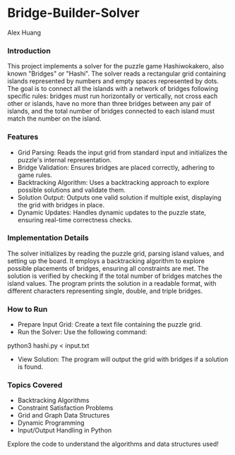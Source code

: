 # Bridge-Builder-Solver
Alex Huang

### Introduction <br>
This project implements a solver for the puzzle game Hashiwokakero, also known "Bridges" or "Hashi". The solver reads a rectangular grid containing islands represented by numbers and empty spaces represented by dots. The goal is to connect all the islands with a network of bridges following specific rules: bridges must run horizontally or vertically, not cross each other or islands, have no more than three bridges between any pair of islands, and the total number of bridges connected to each island must match the number on the island.

### Features <br>
- Grid Parsing: Reads the input grid from standard input and initializes the puzzle's internal representation.
- Bridge Validation: Ensures bridges are placed correctly, adhering to game rules.
- Backtracking Algorithm: Uses a backtracking approach to explore possible solutions and validate them.
- Solution Output: Outputs one valid solution if multiple exist, displaying the grid with bridges in place.
- Dynamic Updates: Handles dynamic updates to the puzzle state, ensuring real-time correctness checks.

### Implementation Details <br>
The solver initializes by reading the puzzle grid, parsing island values, and setting up the board. It employs a backtracking algorithm to explore possible placements of bridges, ensuring all constraints are met. The solution is verified by checking if the total number of bridges matches the island values. The program prints the solution in a readable format, with different characters representing single, double, and triple bridges.

### How to Run <br>
- Prepare Input Grid: Create a text file containing the puzzle grid.
- Run the Solver: Use the following command:

python3 hashi.py < input.txt

- View Solution: The program will output the grid with bridges if a solution is found.

### Topics Covered <br>
- Backtracking Algorithms
- Constraint Satisfaction Problems
- Grid and Graph Data Structures
- Dynamic Programming
- Input/Output Handling in Python

Explore the code to understand the algorithms and data structures used!

